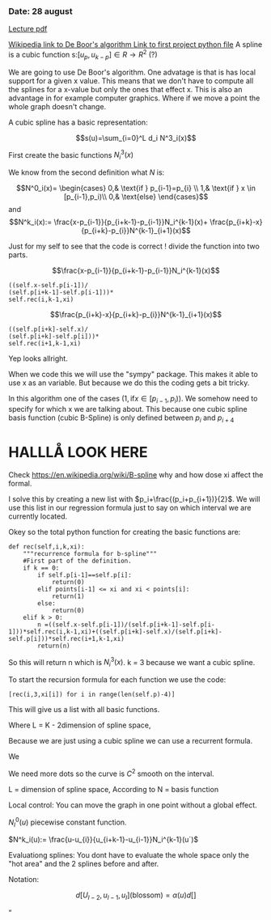 



### Date: 28 august

[Lecture pdf](lectures/1.pdf)

[Wikipedia link to De Boor's algorithm ](https://en.wikipedia.org/wiki/De_Boor%27s_algorithm)
[Link to first project python file](project1/spline_blossom.py)
A spline is a cubic function s:$[u_p,u_{k-p}] \in R \rightarrow R^2$ (?)

We are going to use De Boor's algorithm. One advatage is that is has local support for a given x value. This means that we don't have to compute all the splines for a x-value but only the ones that effect x. This is also an advantage in for example computer graphics. Where if we move a point the whole graph doesn't change.

A cubic spline has a basic representation:

$$s(u)=\sum_{i=0}^L d_i N^3_i(x)$$

First create the basic functions $N_i^3(x)$

We know from the second definition what $N$ is:

$$N^0_i(x)=
\begin{cases}
    0,& \text{if } p_{i-1}=p_{i} \\
    1,& \text{if } x \in [p_{i-1},p_i)\\
    0,& \text{else}
\end{cases}$$
and
$$N^k_i(x):= \frac{x-p_{i-1}}{p_{i+k-1}-p_{i-1}}N_i^{k-1}(x)+
\frac{p_{i+k}-x}{p_{i+k}-p_{i}}N^{k-1}_{i+1}(x)$$

Just for my self to see that the code is correct ! divide the function into two parts.


$$\frac{x-p_{i-1}}{p_{i+k-1}-p_{i-1}}N_i^{k-1}(x)$$
``` python3
((self.x-self.p[i-1])/
(self.p[i+k-1]-self.p[i-1]))*
self.rec(i,k-1,xi)
```
$$\frac{p_{i+k}-x}{p_{i+k}-p_{i}}N^{k-1}_{i+1}(x)$$
``` python3
((self.p[i+k]-self.x)/
(self.p[i+k]-self.p[i]))*
self.rec(i+1,k-1,xi)
```

Yep looks allright.


When we code this we will use the "sympy" package. This makes it able to use x as an variable. But because we do this the coding gets a bit tricky.

In this algorithm one of the cases ($1,  \text{if} x \in [p_{i-1},p_i)$). We somehow need to specify for which x we are talking about. This because one cubic spline basis function (cubic B-Spline) is only defined between $p_i \text{ and } p_{i+4}$

# HALLLÅ LOOK HERE
Check https://en.wikipedia.org/wiki/B-spline why and how dose xi affect the formal.



I solve this by creating a new list with $p_i+\frac{(p_i+p_{i+1})}{2}$. We will use this list in our regression formula just to say on which interval we are currently located.

Okey so the total python function for creating the basic functions are:


```python3
def rec(self,i,k,xi):
    """recurrence formula for b-spline"""
    #First part of the definition.
    if k == 0:
        if self.p[i-1]==self.p[i]:
            return(0)
        elif points[i-1] <= xi and xi < points[i]:
            return(1)
        else:
            return(0)      
    elif k > 0:
        n =((self.x-self.p[i-1])/(self.p[i+k-1]-self.p[i-1]))*self.rec(i,k-1,xi)+((self.p[i+k]-self.x)/(self.p[i+k]-self.p[i]))*self.rec(i+1,k-1,xi)
        return(n)
```

So this will return n which is $N^3_i(x)$. k = 3 because we want a cubic spline.

To start the recursion formula for each function we use the code:
```python3
[rec(i,3,xi[i]) for i in range(len(self.p)-4)]
```
This will give us a list with all basic functions.
























Where L = K - 2dimension of spline space,



Because we are just using a cubic spline we can use a recurrent formula.

We





We need more dots so the curve is $C^2$ smooth on the interval.



  L = dimension of spline space,
According to
N = basis function

Local control: You can move the graph in one point without a global effect.

$N^0_I(u)$ piecewise constant function.

$N^k_i(u):= \frac{u-u_{i}}{u_{i+k-1}-u_{i-1}}N_i^{k-1}(u´)$


Evaluationg splines: You dont have to evaluate the whole space only the "hot area" and the 2 splines before and after.


Notation:


$$d[U_{I-2},u_{I-1},u_{I}]\text{(blossom)}=\alpha(u)d[]$$



”

